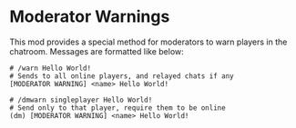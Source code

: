 # Moderator Warnings

This mod provides a special method for moderators to warn players in the chatroom. Messages are formatted like below:

```raw
# /warn Hello World!
# Sends to all online players, and relayed chats if any
[MODERATOR WARNING] <name> Hello World!

# /dmwarn singleplayer Hello World!
# Send only to that player, require them to be online
(dm) [MODERATOR WARNING] <name> Hello World!
```

